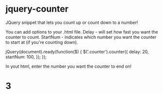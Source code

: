 # jquery-counter
JQuery snippet that lets you count up or count down to a number!

You can add options to your .html file.
Delay - will set how fast you want the counter to count.
StartNum - indicates which number you want the counter to start at (if you're counting down).

 jQuery(document).ready(function($) {
    $('.counter').counter({
      delay: 20,
		  startNum: 100,
      });
  });
        
        
 In yout html, enter the number you want the counter to end on!       
  <h1 class="counter">3</h1>
